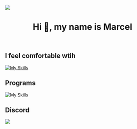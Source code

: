 <img src='https://i.imgur.com/vAd6Au8.png' /><br/>

<h1 align="center">Hi 👋, my name is Marcel</h1><br/>

## I feel comfortable wtih
[![My Skills](https://skillicons.dev/icons?i=html,css,js,react,nextjs,git,lua)](https://skillicons.dev)

## Programs
[![My Skills](https://skillicons.dev/icons?i=vscode,figma,github)](https://skillicons.dev)

## Discord
<a href= 'https://discord.com/users/824413575577469018'><img src='https://lanyard-profile-readme.vercel.app/api/824413575577469018' /></a>
